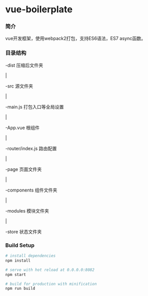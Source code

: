 # vue-boilerplate

### 简介

vue开发框架，使用webpack2打包，支持ES6语法，ES7 async函数。

### 目录结构

-dist 压缩后文件夹

|

-src 源文件夹

  |

   -main.js 打包入口等全局设置

  |

   -App.vue 根组件

  |

   -router/index.js 路由配置

  |

   -page 页面文件夹

  |

   -components 组件文件夹

  |

   -modules 模块文件夹

  |

   -store 状态文件夹


### Build Setup

  ``` bash
  # install dependencies
  npm install

  # serve with hot reload at 0.0.0.0:8082
  npm start

  # build for production with minification
  npm run build
  ```


